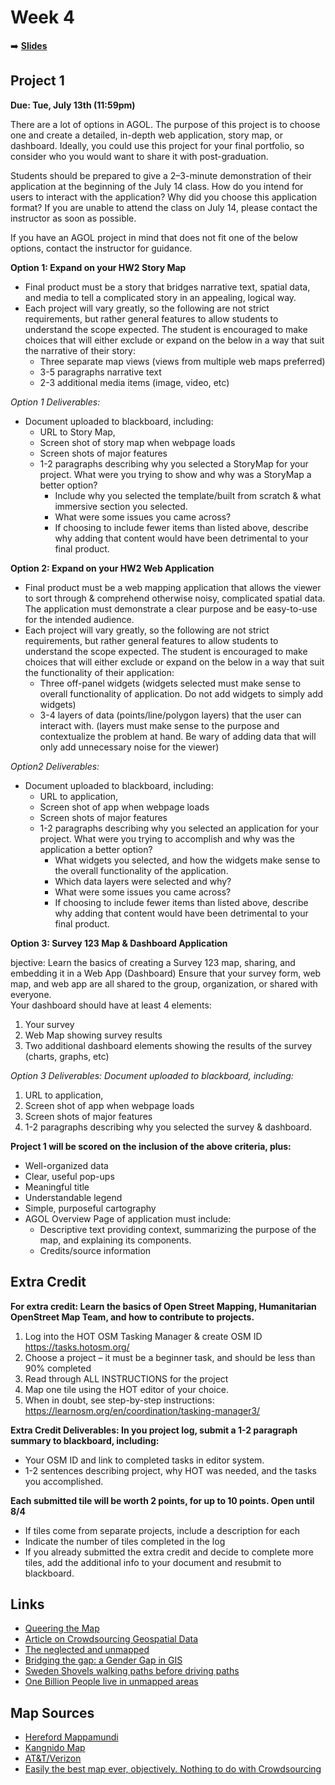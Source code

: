 <!-- .slide: data-background="./Images/header.svg" data-background-repeat="none" data-background-size="40% 40%" data-background-position="center 10%" class="header" -->
# Week 4

<!-- Put a link to the slides so that students can find them -->

➡️ [**Slides**](https://shelleyhoover.github.io/UPP4652022/Slides/week4.html)


## Project 1

**Due: Tue, July 13th (11:59pm)** 

There are a lot of options in AGOL.  The purpose of this project is to choose one and create a detailed, in-depth web application, story map, or dashboard. Ideally, you could use this project for your final portfolio, so consider who you would want to share it with post-graduation.  

Students should be prepared to give a 2–3-minute demonstration of their application at the beginning of the July 14 class. How do you intend for users to interact with the application? Why did you choose this application format?  If you are unable to attend the class on July 14, please contact the instructor as soon as possible.   

If you have an AGOL project in mind that does not fit one of the below options, contact the instructor for guidance. 

**Option 1: Expand on your HW2 Story Map**
- Final product must be a story that bridges narrative text, spatial data, and media to tell a complicated story in an appealing, logical way. 
- Each project will vary greatly, so the following are not strict requirements, but rather general features to allow students to understand the scope expected. The student is encouraged to make choices that will either exclude or expand on the below in a way that suit the narrative of their story:  
  - Three separate map views (views from multiple web maps preferred)
  - 3-5 paragraphs narrative text
  - 2-3 additional media items (image, video, etc) 

*Option 1 Deliverables:* 

- Document uploaded to blackboard, including:
  - URL to Story Map, 
  - Screen shot of story map when webpage loads
  - Screen shots of major features
  - 1-2 paragraphs describing why you selected a StoryMap for your project. What were you trying to show and why was a StoryMap a better option?
    - Include why you selected the template/built from scratch & what immersive section you selected.  
    - What were some issues you came across?  
    - If choosing to include fewer items than listed above, describe why adding that content would have been detrimental to your final product. 

**Option 2: Expand on your HW2 Web Application**
- Final product must be a web mapping application that allows the viewer to sort through & comprehend otherwise noisy, complicated spatial data. The application must demonstrate a clear purpose and be easy-to-use for the intended audience. 
- Each project will vary greatly, so the following are not strict requirements, but rather general features to allow students to understand the scope expected. The student is encouraged to make choices that will either exclude or expand on the below in a way that suit the functionality of their application:   
  - Three off-panel widgets (widgets selected must make sense to overall functionality of application. Do not add widgets to simply add widgets)
  - 3-4 layers of data (points/line/polygon layers) that the user can interact with. (layers must make sense to the purpose and contextualize the problem at hand. Be wary of adding data that will only add unnecessary noise for the viewer)

*Option2 Deliverables:* 
- Document uploaded to blackboard, including:
  - URL to application, 
  - Screen shot of app when webpage loads
  - Screen shots of major features
  - 1-2 paragraphs describing why you selected an application for your project. What were you trying to accomplish and why was the application a better option?
    - What widgets you selected, and how the widgets make sense to the overall functionality of the application. 
    - Which data layers were selected and why?
    - What were some issues you came across?  
    - If choosing to include fewer items than listed above, describe why adding that content would have been detrimental to your final product. 

**Option 3: Survey 123 Map & Dashboard Application**

bjective: Learn the basics of creating a Survey 123 map, sharing, and embedding it in a Web App (Dashboard)  Ensure that your survey form, web map, and web app are all shared to the group, organization, or shared with everyone.  
Your dashboard should have at least 4 elements:
1.	Your survey 
2.	Web Map showing survey results
3.	Two additional dashboard elements showing the results of the survey (charts, graphs, etc) 

*Option 3 Deliverables: Document uploaded to blackboard, including:*
1.	URL to application, 
2.	Screen shot of app when webpage loads
3.	Screen shots of major features
4.	1-2 paragraphs describing why you selected the survey & dashboard. 


**Project 1 will be scored on the inclusion of the above criteria, plus:**
- Well-organized data
- Clear, useful pop-ups
- Meaningful title 
- Understandable legend
- Simple, purposeful cartography
- AGOL Overview Page of application must include:
  - Descriptive text providing context, summarizing the purpose of the map, and explaining its components. 
  - Credits/source information 

## Extra Credit

**For extra credit: Learn the basics of Open Street Mapping, Humanitarian OpenStreet Map Team, and how to contribute to projects.**  
 
1.	Log into the HOT OSM Tasking Manager & create OSM ID https://tasks.hotosm.org/
2.	Choose a project – it must be a beginner task, and should be less than 90% completed
3.	Read through ALL INSTRUCTIONS for the project
4.	Map one tile using the HOT editor of your choice. 
5.	When in doubt, see step-by-step instructions: https://learnosm.org/en/coordination/tasking-manager3/ 

**Extra Credit Deliverables: In you project log, submit a 1-2 paragraph summary to blackboard, including:**
- Your OSM ID and link to completed tasks in editor system.
- 1-2 sentences describing project, why HOT was needed, and the tasks you accomplished.

**Each submitted tile will be worth 2 points, for up to 10 points. Open until 8/4**
- If tiles come from separate projects, include a description for each
- Indicate the number of tiles completed in the log
- If you already submitted the extra credit and decide to complete more tiles, add the additional info to your document and resubmit to blackboard. 


## Links
- [Queering the Map](https://www.queeringthemap.com/)
- [Article on Crowdsourcing Geospatial Data](https://www.sciencedirect.com/science/article/pii/S0924271610000602)
- [The neglected and unmapped](https://guardian.ng/stories/makoko-neglected-and-unmapped/)
- [Bridging the gap: a Gender Gap in GIS](https://up42.com/blog/tech/visible-women-female-mappers-bridge-the-data-gap-in-urban-design)
- [Sweden Shovels walking paths before driving paths](https://usa.streetsblog.org/2018/01/24/why-sweden-clears-walkways-before-roads/)
- [One Billion People live in unmapped areas](https://reliefweb.int/report/world/what-if-we-could-map-one-billion-people-currently-missing-world-s-maps-0)

## Map Sources
- [Hereford Mappamundi](https://www.themappamundi.co.uk/)
- [Kangnido Map](https://en.wikipedia.org/wiki/Gangnido#/media/File:KangnidoMap.jpg)
- [AT&T/Verizon](https://www.pcworld.com/article/181364/ATT_Sues_Verizon_Over_Theres_a_Map_for_That_Ads.html)
- [Easily the best map ever, objectively. Nothing to do with Crowdsourcing](https://collections.lib.uwm.edu/digital/collection/agdm/id/7649)